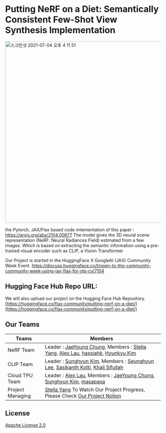 # Putting NeRF on a Diet: Semantically Consistent Few-Shot View Synthesis Implementation

<img width="586" alt="스크린샷 2021-07-04 오후 4 11 51" src="https://user-images.githubusercontent.com/77657524/124376591-b312b780-dce2-11eb-80ad-9129d6f5eedb.png">

the Pytorch, JAX/Flax based code imlementation of this paper : https://arxiv.org/abs/2104.00677
The model gives the 3D neural scene representation (NeRF: Neural Radiances Field) estimated from a few images. 
Which is based on extracting the semantic information using a pre-trained visual encoder such as CLIP, a Vision Transformer

Our Project is started in the HuggingFace X GoogleAI (JAX) Community Week Event.
https://discuss.huggingface.co/t/open-to-the-community-community-week-using-jax-flax-for-nlp-cv/7104

##  Hugging Face Hub Repo URL: 

We will also upload our project on the Hugging Face Hub Repository. 
[https://huggingface.co/flax-community/putting-nerf-on-a-diet/](https://huggingface.co/flax-community/putting-nerf-on-a-diet/)

## Our Teams

| Teams            | Members                                                                                                                                                        |
|------------------|----------------------------------------------------------------------------------------------------------------------------------------------------------------|
| NeRF Team        | Leader : [JaeYoung Chung](https://github.com/robot0321), Members : [Stella Yang](https://github.com/codestella), [Alex Lau](https://github.com/riven314), [hassiahk](https://github.com/hassiahk), [Hyunkyu Kim](https://github.com/minus31)           |
| CLIP Team        | Leader : [Sunghyun Kim](https://github.com/MrBananaHuman), Members : [Seunghyun Lee](https://github.com/sseung0703), [Sasikanth Kotti](https://github.com/ksasi), [Khali Sifullah](https://github.com/khalidsaifullaah)                                 |
| Cloud TPU Team   | Leader : [Alex Lau](https://github.com/riven314), Members : [JaeYoung Chung](https://github.com/robot0321), [Sunghyun Kim](https://github.com/MrBananaHuman), [masapasa](https://github.com/masapasa)                                                     |
| Project Managing | [Stella Yang](https://github.com/codestella) To Watch Our Project Progress, Please Check [Our Project Notion](https://www.notion.so/Putting-NeRF-on-a-Diet-e0caecea0c2b40c3996c83205baf870d) |

## License
[Apache License 2.0](https://github.com/codestella/putting-nerf-on-a-diet/blob/main/LICENSE)